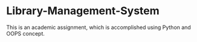 # Library-Management-System
This is an academic assignment, which is accomplished using Python and OOPS concept.
